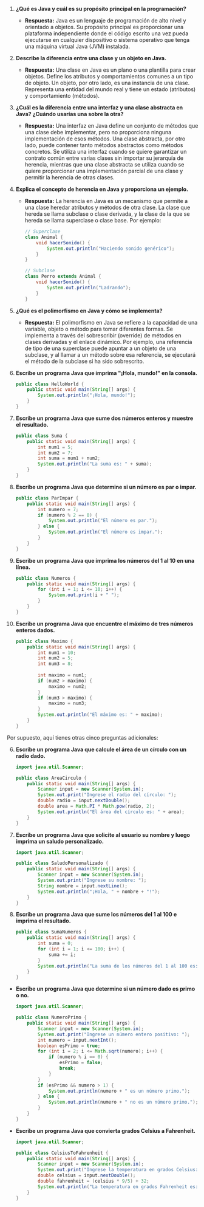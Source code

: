 1. **¿Qué es Java y cuál es su propósito principal en la programación?**
   - **Respuesta:** Java es un lenguaje de programación de alto nivel y orientado a objetos. Su propósito principal es proporcionar una plataforma independiente donde el código escrito una vez pueda ejecutarse en cualquier dispositivo o sistema operativo que tenga una máquina virtual Java (JVM) instalada.

2. **Describe la diferencia entre una clase y un objeto en Java.**
   - **Respuesta:** Una clase en Java es un plano o una plantilla para crear objetos. Define los atributos y comportamientos comunes a un tipo de objeto. Un objeto, por otro lado, es una instancia de una clase. Representa una entidad del mundo real y tiene un estado (atributos) y comportamiento (métodos).

3. **¿Cuál es la diferencia entre una interfaz y una clase abstracta en Java? ¿Cuándo usarías una sobre la otra?**
   - **Respuesta:** Una interfaz en Java define un conjunto de métodos que una clase debe implementar, pero no proporciona ninguna implementación de esos métodos. Una clase abstracta, por otro lado, puede contener tanto métodos abstractos como métodos concretos. Se utiliza una interfaz cuando se quiere garantizar un contrato común entre varias clases sin importar su jerarquía de herencia, mientras que una clase abstracta se utiliza cuando se quiere proporcionar una implementación parcial de una clase y permitir la herencia de otras clases.

4. **Explica el concepto de herencia en Java y proporciona un ejemplo.**
   - **Respuesta:** La herencia en Java es un mecanismo que permite a una clase heredar atributos y métodos de otra clase. La clase que hereda se llama subclase o clase derivada, y la clase de la que se hereda se llama superclase o clase base. Por ejemplo:
     ```java
     // Superclase
     class Animal {
         void hacerSonido() {
             System.out.println("Haciendo sonido genérico");
         }
     }
     
     // Subclase
     class Perro extends Animal {
         void hacerSonido() {
             System.out.println("Ladrando");
         }
     }
     ```

5. **¿Qué es el polimorfismo en Java y cómo se implementa?**
   - **Respuesta:** El polimorfismo en Java se refiere a la capacidad de una variable, objeto o método para tomar diferentes formas. Se implementa a través del sobrescribir (override) de métodos en clases derivadas y el enlace dinámico. Por ejemplo, una referencia de tipo de una superclase puede apuntar a un objeto de una subclase, y al llamar a un método sobre esa referencia, se ejecutará el método de la subclase si ha sido sobrescrito.

6. **Escribe un programa Java que imprima "¡Hola, mundo!" en la consola.**
   ```java
   public class HelloWorld {
       public static void main(String[] args) {
           System.out.println("¡Hola, mundo!");
       }
   }
   ```

7. **Escribe un programa Java que sume dos números enteros y muestre el resultado.**
   ```java
   public class Suma {
       public static void main(String[] args) {
           int num1 = 5;
           int num2 = 7;
           int suma = num1 + num2;
           System.out.println("La suma es: " + suma);
       }
   }
   ```

8. **Escribe un programa Java que determine si un número es par o impar.**
   ```java
   public class ParImpar {
       public static void main(String[] args) {
           int numero = 7;
           if (numero % 2 == 0) {
               System.out.println("El número es par.");
           } else {
               System.out.println("El número es impar.");
           }
       }
   }
   ```

9. **Escribe un programa Java que imprima los números del 1 al 10 en una línea.**
   ```java
   public class Numeros {
       public static void main(String[] args) {
           for (int i = 1; i <= 10; i++) {
               System.out.print(i + " ");
           }
       }
   }
   ```

10. **Escribe un programa Java que encuentre el máximo de tres números enteros dados.**
    ```java
    public class Maximo {
        public static void main(String[] args) {
            int num1 = 10;
            int num2 = 5;
            int num3 = 8;
            
            int maximo = num1;
            if (num2 > maximo) {
                maximo = num2;
            }
            if (num3 > maximo) {
                maximo = num3;
            }
            System.out.println("El máximo es: " + maximo);
        }
    }
    ```

Por supuesto, aquí tienes otras cinco preguntas adicionales:

6. **Escribe un programa Java que calcule el área de un círculo con un radio dado.**
   ```java
   import java.util.Scanner;

   public class AreaCirculo {
       public static void main(String[] args) {
           Scanner input = new Scanner(System.in);
           System.out.print("Ingrese el radio del círculo: ");
           double radio = input.nextDouble();
           double area = Math.PI * Math.pow(radio, 2);
           System.out.println("El área del círculo es: " + area);
       }
   }
   ```

7. **Escribe un programa Java que solicite al usuario su nombre y luego imprima un saludo personalizado.**
   ```java
   import java.util.Scanner;

   public class SaludoPersonalizado {
       public static void main(String[] args) {
           Scanner input = new Scanner(System.in);
           System.out.print("Ingrese su nombre: ");
           String nombre = input.nextLine();
           System.out.println("¡Hola, " + nombre + "!");
       }
   }
   ```

8. **Escribe un programa Java que sume los números del 1 al 100 e imprima el resultado.**
   ```java
   public class SumaNumeros {
       public static void main(String[] args) {
           int suma = 0;
           for (int i = 1; i <= 100; i++) {
               suma += i;
           }
           System.out.println("La suma de los números del 1 al 100 es: " + suma);
       }
   }
   ```

- **Escribe un programa Java que determine si un número dado es primo o no.**
   ```java
   import java.util.Scanner;

   public class NumeroPrimo {
       public static void main(String[] args) {
           Scanner input = new Scanner(System.in);
           System.out.print("Ingrese un número entero positivo: ");
           int numero = input.nextInt();
           boolean esPrimo = true;
           for (int i = 2; i <= Math.sqrt(numero); i++) {
               if (numero % i == 0) {
                   esPrimo = false;
                   break;
               }
           }
           if (esPrimo && numero > 1) {
               System.out.println(numero + " es un número primo.");
           } else {
               System.out.println(numero + " no es un número primo.");
           }
       }
   }
   ```

- **Escribe un programa Java que convierta grados Celsius a Fahrenheit.**
    ```java
    import java.util.Scanner;

    public class CelsiusToFahrenheit {
        public static void main(String[] args) {
            Scanner input = new Scanner(System.in);
            System.out.print("Ingrese la temperatura en grados Celsius: ");
            double celsius = input.nextDouble();
            double fahrenheit = (celsius * 9/5) + 32;
            System.out.println("La temperatura en grados Fahrenheit es: " + fahrenheit);
        }
    }
    ```

